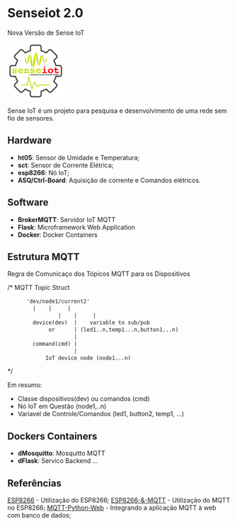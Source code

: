 
Senseiot 2.0
============
Nova Versão de Sense IoT


[![logo](https://raw.githubusercontent.com/Garagem-Hacker/senseiot/master/sense_iot2_128x128.png)](https://github.com/Garagem-Hacker/senseiot)

Sense IoT é um projeto para pesquisa e desenvolvimento de uma rede sem fio de
sensores.


Hardware
--------

* **ht05**: Sensor de Umidade e Temperatura;
* **sct**: Sensor de Corrente Elétrica;
* **esp8266**: Nó IoT;
* **ASQ/Ctrl-Board**: Aquisição de corrente e Comandos elétricos.


Software
--------
* **BrokerMQTT**: Servidor IoT MQTT
* **Flask**: Microframework Web Application
* **Docker**: Docker Containers

Estrutura MQTT
--------------
Regra de Comunicaço dos Tópicos MQTT para os Dispositivos

/*		   MQTT Topic Struct

		  'dev/node1/current2'
		    |    |     |
                    |    |     |
            device(dev)  |    variable to sub/pub 
            	 or    	 | (led1..n,temp1...n,button1...n)
                         |
            command(cmd) |
            	      	 |
            	IoT device node (node1...n)

*/

 Em resumo:
* Classe dispositivos(dev) ou comandos (cmd)
* Nó IoT em Questão (node1,..n)
* Variavel de Controle/Comandos (led1, button2, temp1, ...)


Dockers Containers
------------------
* **dMosquitto**: Mosquitto MQTT
* **dFlask**: Servico Backend
...


Referências 
-----------

 [ESP8266](https://github.com/Garagem-Hacker/senseiot/wiki) - Utilização do ESP8266;
 [ESP8266-&-MQTT](https://github.com/edgarreis/ESP8266-MQTT-Arduino) - Utilização do MQTT no ESP8266;
 [MQTT-Python-Web](https://douglaszuqueto.com/artigos/integrando-a-aplicacao-web-com-banco-de-dados) - Integrando a aplicação MQTT à web com banco de dados;
 
